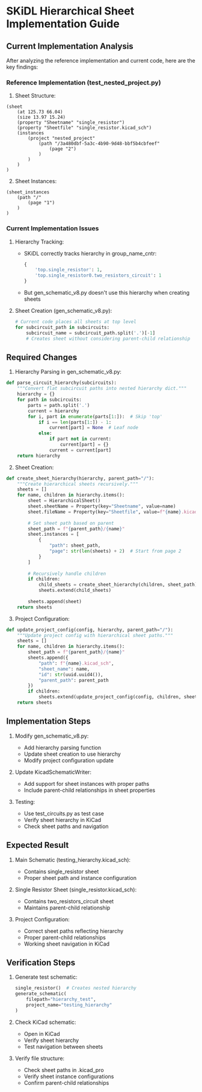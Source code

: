# SKiDL Hierarchical Sheet Implementation Guide

## Current Implementation Analysis

After analyzing the reference implementation and current code, here are the key findings:

### Reference Implementation (test_nested_project.py)

1. Sheet Structure:
```kicad_sch
(sheet
    (at 125.73 66.04)
    (size 13.97 15.24)
    (property "Sheetname" "single_resistor")
    (property "Sheetfile" "single_resistor.kicad_sch")
    (instances
        (project "nested_project"
            (path "/3a480dbf-5a3c-4b90-9d48-bbf5b4cbfeef"
                (page "2")
            )
        )
    )
)
```

2. Sheet Instances:
```kicad_sch
(sheet_instances
    (path "/"
        (page "1")
    )
)
```

### Current Implementation Issues

1. Hierarchy Tracking:
   - SKiDL correctly tracks hierarchy in group_name_cntr:
     ```python
     {
         'top.single_resistor': 1,
         'top.single_resistor0.two_resistors_circuit': 1
     }
     ```
   - But gen_schematic_v8.py doesn't use this hierarchy when creating sheets

2. Sheet Creation (gen_schematic_v8.py):
   ```python
   # Current code places all sheets at top level
   for subcircuit_path in subcircuits:
       subcircuit_name = subcircuit_path.split('.')[-1]
       # Creates sheet without considering parent-child relationship
   ```

## Required Changes

1. Hierarchy Parsing in gen_schematic_v8.py:
```python
def parse_circuit_hierarchy(subcircuits):
    """Convert flat subcircuit paths into nested hierarchy dict."""
    hierarchy = {}
    for path in subcircuits:
        parts = path.split('.')
        current = hierarchy
        for i, part in enumerate(parts[1:]):  # Skip 'top'
            if i == len(parts[1:]) - 1:
                current[part] = None  # Leaf node
            else:
                if part not in current:
                    current[part] = {}
                current = current[part]
    return hierarchy
```

2. Sheet Creation:
```python
def create_sheet_hierarchy(hierarchy, parent_path="/"):
    """Create hierarchical sheets recursively."""
    sheets = []
    for name, children in hierarchy.items():
        sheet = HierarchicalSheet()
        sheet.sheetName = Property(key="Sheetname", value=name)
        sheet.fileName = Property(key="Sheetfile", value=f"{name}.kicad_sch")
        
        # Set sheet path based on parent
        sheet_path = f"{parent_path}/{name}"
        sheet.instances = [
            {
                "path": sheet_path,
                "page": str(len(sheets) + 2)  # Start from page 2
            }
        ]
        
        # Recursively handle children
        if children:
            child_sheets = create_sheet_hierarchy(children, sheet_path)
            sheets.extend(child_sheets)
            
        sheets.append(sheet)
    return sheets
```

3. Project Configuration:
```python
def update_project_config(config, hierarchy, parent_path="/"):
    """Update project config with hierarchical sheet paths."""
    sheets = []
    for name, children in hierarchy.items():
        sheet_path = f"{parent_path}/{name}"
        sheets.append({
            "path": f"{name}.kicad_sch",
            "sheet_name": name,
            "id": str(uuid.uuid4()),
            "parent_path": parent_path
        })
        if children:
            sheets.extend(update_project_config(config, children, sheet_path))
    return sheets
```

## Implementation Steps

1. Modify gen_schematic_v8.py:
   - Add hierarchy parsing function
   - Update sheet creation to use hierarchy
   - Modify project configuration update

2. Update KicadSchematicWriter:
   - Add support for sheet instances with proper paths
   - Include parent-child relationships in sheet properties

3. Testing:
   - Use test_circuits.py as test case
   - Verify sheet hierarchy in KiCad
   - Check sheet paths and navigation

## Expected Result

1. Main Schematic (testing_hierarchy.kicad_sch):
   - Contains single_resistor sheet
   - Proper sheet path and instance configuration

2. Single Resistor Sheet (single_resistor.kicad_sch):
   - Contains two_resistors_circuit sheet
   - Maintains parent-child relationship

3. Project Configuration:
   - Correct sheet paths reflecting hierarchy
   - Proper parent-child relationships
   - Working sheet navigation in KiCad

## Verification Steps

1. Generate test schematic:
   ```python
   single_resistor()  # Creates nested hierarchy
   generate_schematic(
       filepath="hierarchy_test",
       project_name="testing_hierarchy"
   )
   ```

2. Check KiCad schematic:
   - Open in KiCad
   - Verify sheet hierarchy
   - Test navigation between sheets

3. Verify file structure:
   - Check sheet paths in .kicad_pro
   - Verify sheet instance configurations
   - Confirm parent-child relationships